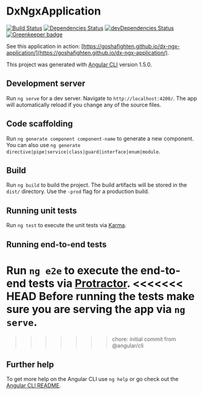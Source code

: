 # DxNgxApplication

[![Build Status](https://travis-ci.org/GoshaFighten/dx-ngx-application.svg?branch=master)](https://travis-ci.org/GoshaFighten/dx-ngx-application)
[![Dependencies Status](https://david-dm.org/GoshaFighten/dx-ngx-application/status.svg)](https://david-dm.org/GoshaFighten/dx-ngx-application)
[![devDependencies Status](https://david-dm.org/GoshaFighten/dx-ngx-application/dev-status.svg)](https://david-dm.org/GoshaFighten/dx-ngx-application?type=dev)
[![Greenkeeper badge](https://badges.greenkeeper.io/GoshaFighten/dx-ngx-application.svg)](https://greenkeeper.io/)

See this application in action: [https://goshafighten.github.io/dx-ngx-application/](https://goshafighten.github.io/dx-ngx-application/).

This project was generated with [Angular CLI](https://github.com/angular/angular-cli) version 1.5.0.

## Development server

Run `ng serve` for a dev server. Navigate to `http://localhost:4200/`. The app will automatically reload if you change any of the source files.

## Code scaffolding

Run `ng generate component component-name` to generate a new component. You can also use `ng generate directive|pipe|service|class|guard|interface|enum|module`.

## Build

Run `ng build` to build the project. The build artifacts will be stored in the `dist/` directory. Use the `-prod` flag for a production build.

## Running unit tests

Run `ng test` to execute the unit tests via [Karma](https://karma-runner.github.io).

## Running end-to-end tests

Run `ng e2e` to execute the end-to-end tests via [Protractor](http://www.protractortest.org/).
<<<<<<< HEAD
Before running the tests make sure you are serving the app via `ng serve`.
=======
>>>>>>> chore: initial commit from @angular/cli

## Further help

To get more help on the Angular CLI use `ng help` or go check out the [Angular CLI README](https://github.com/angular/angular-cli/blob/master/README.md).
